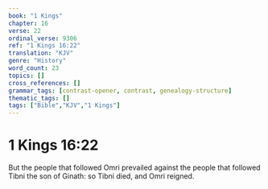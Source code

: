 ```yaml
---
book: "1 Kings"
chapter: 16
verse: 22
ordinal_verse: 9306
ref: "1 Kings 16:22"
translation: "KJV"
genre: "History"
word_count: 23
topics: []
cross_references: []
grammar_tags: [contrast-opener, contrast, genealogy-structure]
thematic_tags: []
tags: ["Bible","KJV","1 Kings"]
---
```


# 1 Kings 16:22

But the people that followed Omri prevailed against the people that followed Tibni the son of Ginath: so Tibni died, and Omri reigned.

